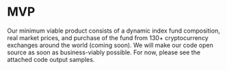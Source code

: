 # MVP
Our minimum viable product consists of a dynamic index fund composition, real market prices, and purchase of the fund from 130+ cryptocurrency exchanges around the world (coming soon).
We will make our code open source as soon as business-viably possible. For now, please see the attached code output samples.
